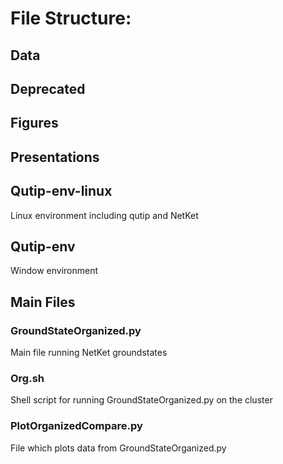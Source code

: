# File Structure: 

## Data

## Deprecated

## Figures

## Presentations

## Qutip-env-linux
Linux environment including qutip and NetKet

## Qutip-env
Window environment 

## Main Files

### GroundStateOrganized.py
Main file running NetKet groundstates 

### Org.sh
Shell script for running GroundStateOrganized.py on the cluster

### PlotOrganizedCompare.py
File which plots data from GroundStateOrganized.py 
